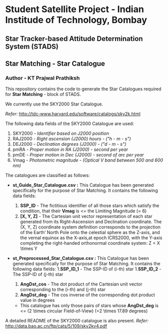 # Student Satellite Project - Indian Institude of Technology, Bombay

## Star Tracker-based Attitude Determination System (STADS)

## Star Matching - Star Catalogue

### Author - KT Prajwal Prathiksh

This repository contains the code to generate the Star Catalogues required for **Star Matching** - block of STADS.

We currently use the SKY2000 Star Catalogue.

*Refer:* http://tdc-www.harvard.edu/software/catalogs/sky2k.html

The following data fields of the SKY2000 Catalogue are used:

1. SKY2000 - *Identifier based on J2000 position*
1. RAJ2000 - *Right ascension (J2000) hours - ("h - m - s")*
1. DEJ2000 - *Declination degrees (J2000) - ("d - m - s")*
1. pmRA - *Proper motion in RA (J2000) - second per year*
1. pmDE - *Proper motion in Dec (J2000) - second of arc per year*
1. Vmag - *Photometric magnitude - (Optical V band between 500 and 600 nm)*

The catalogues are classified as follows:

* **st_Guide_Star_Catalogue.csv :** This Catalogue has been generated specifically for the purpose of Star Matching. It contains the following data fields:
	1. **SSP_ID** - The fictitious identifier of all those stars which satisfy the condition, that their **Vmag** is <= the Limiting Magnitude (= 6)
	1. **[X, Y, Z]** - The Cartesian unit vector representation of each star generated from its Right-Ascension and Declination coordinate. The (X, Y, Z) coordinate system definition corresponds to the projection of the Earth’ North Pole onto the celestial sphere as the Z-axis, and the vernal equinox as the X-axis,at epoch ICRS2000, with the Y-axis completing the right-handed orthonormal coordinate system: Z = X \times Y

* **st_Preprocessed_Star_Catalogue.csv :** This Catalogue has been generated specifically for the purpose of Star Matching. It contains the following data fields:
	1.**SSP_ID_1** - The SSP-ID of (i-th) star
	1.**SSP_ID_2** - The SSP-ID of (j-th) star
	1. **AngDst_cos** - The dot product of the Cartesian unit vector corresponding to the (i-th) and (j-th) star
	1. **AngDst_deg** - The cos inverse of the corresponding dot product value in degrees
	* This catalogue has only those pairs of stars whose **AngDst_deg** is <= (2 \times circular Field-of-View) (=2 \times 17.89 degrees)


A detailed README of the SKY2000 catalogue is also present.
*Refer:* http://data.bao.ac.cn/ftp/cats/5/109/sky2kv4.pdf